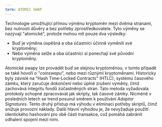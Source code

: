```yaml
---
term: ATOMIC SWAP
---
```


Technologie umožňující přímou výměnu kryptoměn mezi dvěma stranami, bez nutnosti důvěry a bez potřeby zprostředkovatele. Tyto výměny se nazývají "atomické", protože mohou mít pouze dva výsledky:
* Buď je výměna úspěšná a oba účastníci účinně vyměnili své kryptoměny;
* Nebo výměna selže a oba účastníci si ponechají své původní kryptoměny.

Atomické swapy lze provádět buď se stejnou kryptoměnou, v tomto případě se také hovoří o "*coinswapu*", nebo mezi různými kryptoměnami. Historicky byly závislé na "Hash Time-Locked Contracts" (HTLC), systému časového zámku, který zaručuje dokončení nebo úplné zrušení výměny, čímž zachovává integritu fondů zúčastněných stran. Tato metoda vyžadovala protokoly schopné zpracovávat jak skripty, tak časové zámky. Nicméně v posledních letech se trend posunul směrem k používání *Adaptor Signatures*. Tento druhý přístup má výhodu v eliminaci potřeby skriptů, čímž snižuje provozní náklady. Další hlavní výhodou je, že nevyžaduje použití identického hashování pro obě části transakce, což pomáhá zabránit odhalení spojení mezi nimi.